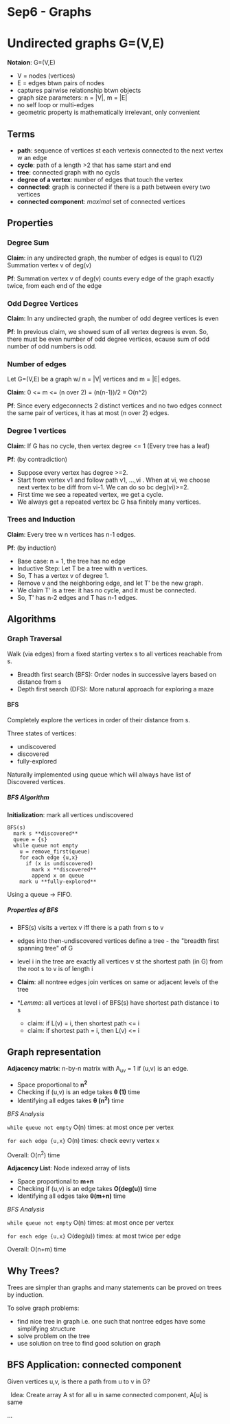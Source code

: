 # Sep6 - Graphs

# Undirected graphs G=(V,E)
**Notaion**: G=(V,E)
- V = nodes (vertices)
- E = edges btwn pairs of nodes
- captures pairwise relationship btwn objects
- graph size parameters: n = |V|, m = |E|
- no self loop or multi-edges
- geometric property is mathematically irrelevant, only convenient

## Terms
- **path**: sequence of vertices st each vertexis connected to the next vertex w an edge
- **cycle**: path of a length >2 that has same start and end
- **tree**: connected graph with no cycls
- **degree of a vertex**: number of edges that touch the vertex
- **connected**: graph is connected if there is a path between every two vertices
- **connected component**: *maximal* set of connected vertices

## Properties
### Degree Sum
**Claim**: in any undirected graph, the number of edges is equal to (1/2) Summation vertex v of deg(v)

**Pf**: Summation vertex v of deg(v) counts every edge of the graph exactly twice, from each end of the edge

### Odd Degree Vertices
**Claim**: In any undirected graph, the number of odd degree vertices is even

**Pf**: In previous claim, we showed sum of all vertex degrees is even. So, there must be even number of odd degree vertices, ecause sum of odd number of odd numbers is odd.

### Number of edges
Let G=(V,E) be a graph w/ n = |V| vertices and m = |E| edges.

**Claim**: 0 <= m <= (n over 2) = (n(n-1))/2 = O(n^2)

**Pf**: Since every edgeconnects 2 distinct vertices and no two edges connect the same pair of vertices, it has at most (n over 2) edges.

### Degree 1 vertices
**Claim**: If G has no cycle, then vertex degree <= 1 (Every tree has a leaf)

**Pf**: (by contradiction)
- Suppose every vertex has degree >=2.
- Start from vertex v1 and follow path v1, ...,vi . When at vi, we choose next vertex to be diff from vi-1. We can do so bc deg(vi)>=2.
- First time we see a repeated vertex, we get a cycle.
- We always get a repeated vertex bc G hsa finitely many vertices.

### Trees and Induction
**Claim**: Every tree w n vertices has n-1 edges.

**Pf**: (by induction)
- Base case: n = 1, the tree has no edge
- Inductive Step: Let T be a tree with n vertices.
- So, T has a vertex v of degree 1.
- Remove v and the neighboring edge, and let T' be the new graph.
- We claim T' is a tree: it has no cycle, and it must be connected.
- So, T' has n-2 edges and T has n-1 edges.

## Algorithms
### Graph Traversal
Walk (via edges) from a fixed starting vertex s to all vertices reachable from s.
- Breadth first search (BFS): Order nodes in successive layers based on distance from s
- Depth first search (DFS): More natural approach for exploring a maze

#### BFS
Completely explore the vertices in order of their distance from s.

Three states of vertices:
- undiscovered
- discovered
- fully-explored

Naturally implemented using queue which will always have list of Discovered vertices.

##### BFS Algorithm
**Initialization**: mark all vertices undiscovered

```
BFS(s)
  mark s **discovered**
  queue = {s}
  while queue not empty
    u = remove_first(queue)
    for each edge {u,x}
      if (x is undiscovered)
        mark x **discovered**
        append x on queue
    mark u **fully-explored**
```

Using a queue &rarr; FIFO.

##### Properties of BFS
- BFS(s) visits a vertex v iff there is a path from s to v
- edges into then-undiscovered vertices define a tree - the "breadth first spanning tree" of G
- level i in the tree are exactly all vertices v st the shortest path (in G) from the root s to v is of length i

- **Claim**: all nontree edges join vertices on same or adjacent levels of the tree
- **Lemma*: all vertices at level i of BFS(s) have shortest path distance i to s
  - claim: if L(v) = i, then shortest path <= i
  - claim: if shortest path = i, then L(v) <= i


## Graph representation
**Adjacency matrix**: n-by-n matrix with A<sub>uv</sub> = 1 if (u,v) is an edge.
- Space proportional to **n<sup>2<sup>**
- Checking if (u,v) is an edge takes **&theta; (1)** time
- Identifying all edges takes **&theta; (n<sup>2</sup>)** time

_BFS Analysis_

`while queue not empty` O(n) times: at most once per vertex

`for each edge {u,x}` O(n) times: check eevry vertex x

Overall: O(n<sup>2</sup>) time

**Adjacency List**: Node indexed array of lists
- Space proportional to **m+n**
- Checking if (u,v) is an edge takes **O(deg(u))** time
- Identifying all edges take **&theta;(m+n)** time

_BFS Analysis_

`while queue not empty` O(n) times: at most once per vertex

`for each edge {u,x}` O(deg(u)) times: at most twice per edge

Overall: O(n+m) time

## Why Trees?
Trees are simpler than graphs and many statements can be proved on trees by induction.

To solve graph problems:
- find nice tree in graph i.e. one such that nontree edges have some simplifying structure
- solve problem on the tree
- use solution on tree to find good solution on graph


## BFS Application: connected component
Given vertices u,v, is there a path from u to v in G?

&nbsp; Idea: Create array A st for all u in same connected component, A[u] is same

...




















